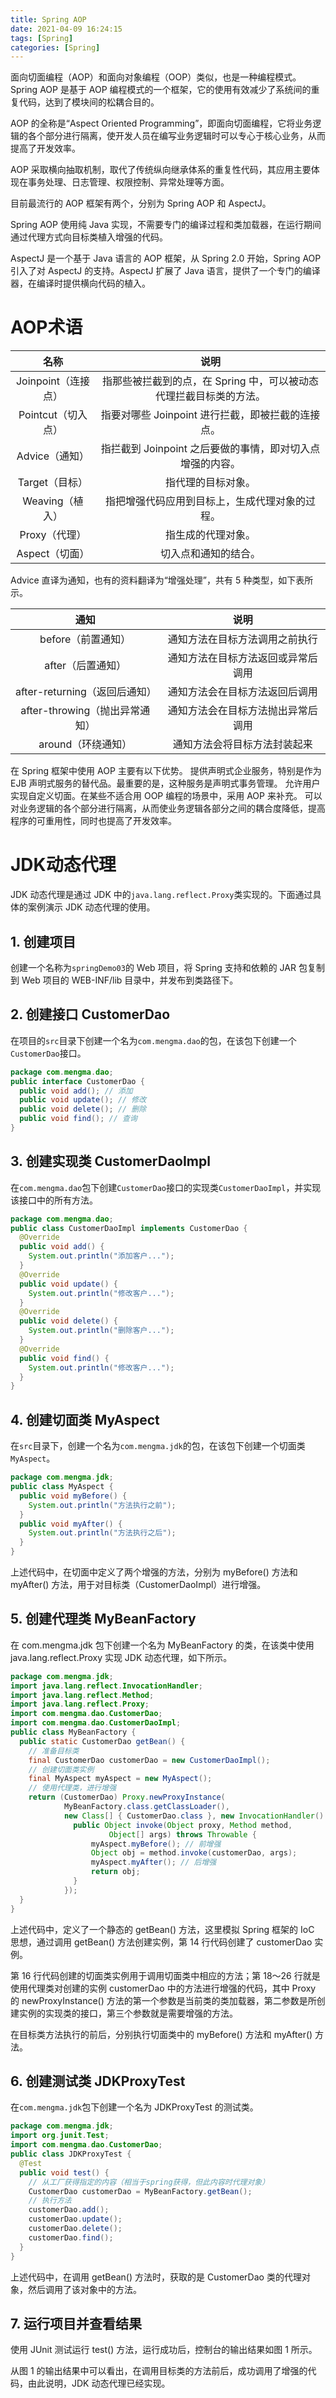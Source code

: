 ```yaml
---
title: Spring AOP
date: 2021-04-09 16:24:15
tags: [Spring]
categories: [Spring]
---
```



面向切面编程（AOP）和面向对象编程（OOP）类似，也是一种编程模式。Spring AOP 是基于 AOP 编程模式的一个框架，它的使用有效减少了系统间的重复代码，达到了模块间的松耦合目的。

AOP 的全称是“Aspect Oriented Programming”，即面向切面编程，它将业务逻辑的各个部分进行隔离，使开发人员在编写业务逻辑时可以专心于核心业务，从而提高了开发效率。

AOP 采取横向抽取机制，取代了传统纵向继承体系的重复性代码，其应用主要体现在事务处理、日志管理、权限控制、异常处理等方面。

目前最流行的 AOP 框架有两个，分别为 Spring AOP 和 AspectJ。

Spring AOP 使用纯 Java 实现，不需要专门的编译过程和类加载器，在运行期间通过代理方式向目标类植入增强的代码。

AspectJ 是一个基于 Java 语言的 AOP 框架，从 Spring 2.0 开始，Spring AOP 引入了对 AspectJ 的支持。AspectJ 扩展了 Java 语言，提供了一个专门的编译器，在编译时提供横向代码的植入。
# AOP术语

| 名称 | 说明 |
| :--: | :--: |
| Joinpoint（连接点）	| 指那些被拦截到的点，在 Spring 中，可以被动态代理拦截目标类的方法。 |
| Pointcut（切入点） | 指要对哪些 Joinpoint 进行拦截，即被拦截的连接点。 |
| Advice（通知） | 指拦截到 Joinpoint 之后要做的事情，即对切入点增强的内容。 |
| Target（目标） | 指代理的目标对象。 |
| Weaving（植入） | 指把增强代码应用到目标上，生成代理对象的过程。 |
| Proxy（代理） | 指生成的代理对象。 |
| Aspect（切面） | 切入点和通知的结合。 |

Advice 直译为通知，也有的资料翻译为“增强处理”，共有 5 种类型，如下表所示。

| 通知 | 说明 |
| :--: | :--: |
| before（前置通知） | 通知方法在目标方法调用之前执行 |
| after（后置通知） | 通知方法在目标方法返回或异常后调用 |
| after-returning（返回后通知） | 通知方法会在目标方法返回后调用 |
| after-throwing（抛出异常通知） | 通知方法会在目标方法抛出异常后调用 |
| around（环绕通知） | 通知方法会将目标方法封装起来 |

在 Spring 框架中使用 AOP 主要有以下优势。
提供声明式企业服务，特别是作为 EJB 声明式服务的替代品。最重要的是，这种服务是声明式事务管理。
允许用户实现自定义切面。在某些不适合用 OOP 编程的场景中，采用 AOP 来补充。
可以对业务逻辑的各个部分进行隔离，从而使业务逻辑各部分之间的耦合度降低，提高程序的可重用性，同时也提高了开发效率。
# JDK动态代理
JDK 动态代理是通过 JDK 中的`java.lang.reflect.Proxy`类实现的。下面通过具体的案例演示 JDK 动态代理的使用。
## 1. 创建项目
创建一个名称为`springDemo03`的 Web 项目，将 Spring 支持和依赖的 JAR 包复制到 Web 项目的 WEB-INF/lib 目录中，并发布到类路径下。
## 2. 创建接口 CustomerDao
在项目的`src`目录下创建一个名为`com.mengma.dao`的包，在该包下创建一个`CustomerDao`接口。
```java
package com.mengma.dao;
public interface CustomerDao {
  public void add(); // 添加
  public void update(); // 修改
  public void delete(); // 删除
  public void find(); // 查询
}
```
## 3. 创建实现类 CustomerDaoImpl
在`com.mengma.dao`包下创建`CustomerDao`接口的实现类`CustomerDaoImpl`，并实现该接口中的所有方法。
```java
package com.mengma.dao;
public class CustomerDaoImpl implements CustomerDao {
  @Override
  public void add() {
    System.out.println("添加客户...");
  }
  @Override
  public void update() {
    System.out.println("修改客户...");
  }
  @Override
  public void delete() {
    System.out.println("删除客户...");
  }
  @Override
  public void find() {
    System.out.println("修改客户...");
  }
}
```
## 4. 创建切面类 MyAspect
在`src`目录下，创建一个名为`com.mengma.jdk`的包，在该包下创建一个切面类`MyAspect`。
```java
package com.mengma.jdk;
public class MyAspect {
  public void myBefore() {
    System.out.println("方法执行之前");
  }
  public void myAfter() {
    System.out.println("方法执行之后");
  }
}
```
上述代码中，在切面中定义了两个增强的方法，分别为 myBefore() 方法和 myAfter() 方法，用于对目标类（CustomerDaoImpl）进行增强。
## 5. 创建代理类 MyBeanFactory
在 com.mengma.jdk 包下创建一个名为 MyBeanFactory 的类，在该类中使用 java.lang.reflect.Proxy 实现 JDK 动态代理，如下所示。
```java
package com.mengma.jdk;
import java.lang.reflect.InvocationHandler;
import java.lang.reflect.Method;
import java.lang.reflect.Proxy;
import com.mengma.dao.CustomerDao;
import com.mengma.dao.CustomerDaoImpl;
public class MyBeanFactory {
  public static CustomerDao getBean() {
    // 准备目标类
    final CustomerDao customerDao = new CustomerDaoImpl();
    // 创建切面类实例
    final MyAspect myAspect = new MyAspect();
    // 使用代理类，进行增强
    return (CustomerDao) Proxy.newProxyInstance(
            MyBeanFactory.class.getClassLoader(),
            new Class[] { CustomerDao.class }, new InvocationHandler() {
              public Object invoke(Object proxy, Method method,
                      Object[] args) throws Throwable {
                  myAspect.myBefore(); // 前增强
                  Object obj = method.invoke(customerDao, args);
                  myAspect.myAfter(); // 后增强
                  return obj;
              }
            });
  }
}
```
上述代码中，定义了一个静态的 getBean() 方法，这里模拟 Spring 框架的 IoC 思想，通过调用 getBean() 方法创建实例，第 14 行代码创建了 customerDao 实例。

第 16 行代码创建的切面类实例用于调用切面类中相应的方法；第 18～26 行就是使用代理类对创建的实例 customerDao 中的方法进行增强的代码，其中 Proxy 的 newProxyInstance() 方法的第一个参数是当前类的类加载器，第二参数是所创建实例的实现类的接口，第三个参数就是需要增强的方法。

在目标类方法执行的前后，分别执行切面类中的 myBefore() 方法和 myAfter() 方法。
## 6. 创建测试类 JDKProxyTest
在`com.mengma.jdk`包下创建一个名为 JDKProxyTest 的测试类。
```java
package com.mengma.jdk;
import org.junit.Test;
import com.mengma.dao.CustomerDao;
public class JDKProxyTest {
  @Test
  public void test() {
    // 从工厂获得指定的内容（相当于spring获得，但此内容时代理对象）
    CustomerDao customerDao = MyBeanFactory.getBean();
    // 执行方法
    customerDao.add();
    customerDao.update();
    customerDao.delete();
    customerDao.find();
  }
}
```
上述代码中，在调用 getBean() 方法时，获取的是 CustomerDao 类的代理对象，然后调用了该对象中的方法。
## 7. 运行项目并查看结果
使用 JUnit 测试运行 test() 方法，运行成功后，控制台的输出结果如图 1 所示。

从图 1 的输出结果中可以看出，在调用目标类的方法前后，成功调用了增强的代码，由此说明，JDK 动态代理已经实现。